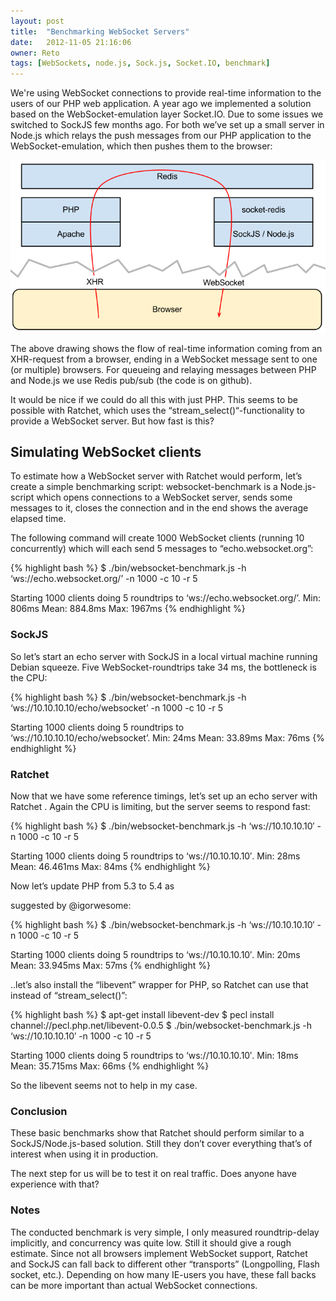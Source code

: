 ```yaml
---
layout: post
title:  "Benchmarking WebSocket Servers"
date:   2012-11-05 21:16:06
owner: Reto
tags: [WebSockets, node.js, Sock.js, Socket.IO, benchmark]
---
```


We're using WebSocket connections to provide real-time information to the users of our PHP web application. A year ago we implemented a solution based on the WebSocket-emulation layer Socket.IO. Due to some issues we switched to
SockJS few months ago. For both we’ve set up a small server in Node.js which relays the push messages from our PHP application to the WebSocket-emulation, which then pushes them to the browser:

![SocketRedis](/img/posts/2012/socket-redis-1.png)

<!--more-->

The above drawing shows the flow of real-time information coming from an XHR-request from a browser, ending in a WebSocket message sent to one (or multiple) browsers. For queueing and relaying messages between PHP and Node.js we use Redis pub/sub (the
code is on github).

It would be nice if we could do all this with just PHP. This seems to be possible with
Ratchet, which uses the “stream_select()“-functionality to provide a WebSocket server. But how fast is this?

## Simulating WebSocket clients

To estimate how a WebSocket server with Ratchet would perform, let’s create a simple benchmarking script:
websocket-benchmark is a Node.js-script which opens connections to a WebSocket server, sends some messages to it, closes the connection and in the end shows the average elapsed time.

The following command will create 1000 WebSocket clients (running 10 concurrently) which will each send 5 messages to “echo.websocket.org”:

{% highlight bash %}
$ ./bin/websocket-benchmark.js -h ‘ws://echo.websocket.org/’ -n 1000 -c 10 -r 5

Starting 1000 clients doing 5 roundtrips to ‘ws://echo.websocket.org/’.
Min: 806ms
Mean: 884.8ms
Max: 1967ms
{% endhighlight  %}

### SockJS

So let’s start an
echo server with SockJS
 in a local virtual machine running Debian squeeze. Five WebSocket-roundtrips take 34 ms, the bottleneck is the CPU:

{% highlight bash %}
$ ./bin/websocket-benchmark.js -h ‘ws://10.10.10.10/echo/websocket’ -n 1000 -c 10 -r 5

Starting 1000 clients doing 5 roundtrips to ‘ws://10.10.10.10/echo/websocket’.
Min: 24ms
Mean: 33.89ms
Max: 76ms
{% endhighlight %}

### Ratchet

Now that we have some reference timings, let’s set up an
echo server with Ratchet
. Again the CPU is limiting, but the server seems to respond fast:

{% highlight bash %}
$ ./bin/websocket-benchmark.js -h ‘ws://10.10.10.10′ -n 1000 -c 10 -r 5

Starting 1000 clients doing 5 roundtrips to ‘ws://10.10.10.10′.
Min: 28ms
Mean: 46.461ms
Max: 84ms
{% endhighlight %}

Now let’s update PHP from 5.3 to 5.4 as

suggested by @igorwesome:

{% highlight bash %}
$ ./bin/websocket-benchmark.js -h ‘ws://10.10.10.10′ -n 1000 -c 10 -r 5

Starting 1000 clients doing 5 roundtrips to ‘ws://10.10.10.10′.
Min: 20ms
Mean: 33.945ms
Max: 57ms
{% endhighlight %}

..let’s also install the “libevent” wrapper for PHP, so Ratchet can use that instead of “stream_select()”:

{% highlight bash %}
$ apt-get install libevent-dev
$ pecl install channel://pecl.php.net/libevent-0.0.5
$ ./bin/websocket-benchmark.js -h ‘ws://10.10.10.10′ -n 1000 -c 10 -r 5

Starting 1000 clients doing 5 roundtrips to ‘ws://10.10.10.10′.
Min: 18ms
Mean: 35.715ms
Max: 66ms
{% endhighlight %}

So the libevent seems not to help in my case.

### Conclusion

These basic benchmarks show that Ratchet should perform similar to a SockJS/Node.js-based solution. Still they don’t cover everything that’s of interest when using it in production.

The next step for us will be to test it on real traffic. Does anyone have experience with that?

### Notes

The conducted benchmark is very simple, I only measured roundtrip-delay implicitly, and concurrency was quite low. Still it should give a rough estimate.
Since not all browsers implement WebSocket support, Ratchet and SockJS can fall back to different other “transports” (Longpolling, Flash socket, etc.). Depending on how many IE-users you have, these fall backs can be more important than actual WebSocket connections.
